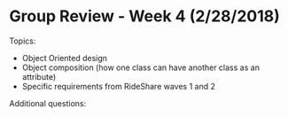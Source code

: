 # Group Review - Week 4 (2/28/2018)

Topics:
* Object Oriented design
* Object composition (how one class can have another class as an attribute)
* Specific requirements from RideShare waves 1 and 2

Additional questions:
